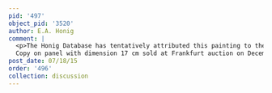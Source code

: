 ```yaml
---
pid: '497'
object_pid: '3520'
author: E.A. Honig
comment: |
  <p>The Honig Database has tentatively attributed this painting to the Studio of Jan Brueghel the Elder.<br />
  Copy on panel with dimension 17 cm sold at Frankfurt auction on December 6, 1932, #139/140.</p>
post_date: 07/18/15
order: '496'
collection: discussion
---
```

